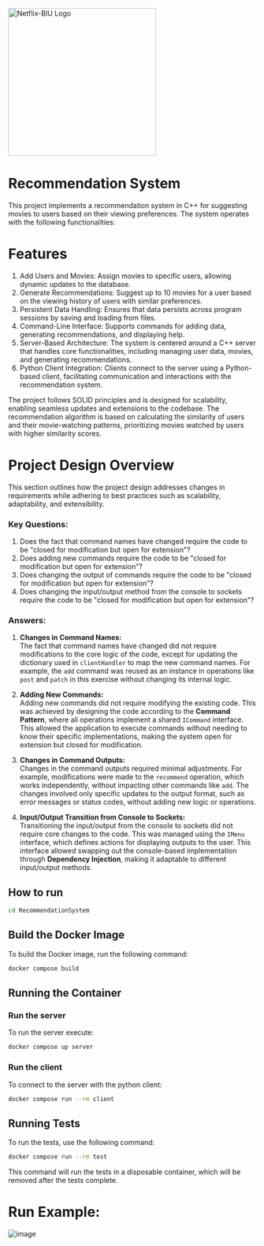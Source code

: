 <img src="https://github.com/user-attachments/assets/07f90e3a-d4d7-473c-920f-6d83e9693cc5" alt="Netflix-BIU Logo" width="300">

# Recommendation System

This project implements a recommendation system in C++ for suggesting movies to users based on their viewing preferences. The system operates with the following functionalities:

# Features
1. Add Users and Movies: Assign movies to specific users, allowing dynamic updates to the database.
2. Generate Recommendations: Suggest up to 10 movies for a user based on the viewing history of users with similar preferences.
3. Persistent Data Handling: Ensures that data persists across program sessions by saving and loading from files.
4. Command-Line Interface: Supports commands for adding data, generating recommendations, and displaying help.
5. Server-Based Architecture: The system is centered around a C++ server that handles core functionalities, including managing user data, movies, and generating recommendations.
6. Python Client Integration: Clients connect to the server using a Python-based client, facilitating communication and interactions with the recommendation system.

The project follows SOLID principles and is designed for scalability, enabling seamless updates and extensions to the codebase. The recommendation algorithm is based on calculating the similarity of users and their movie-watching patterns, prioritizing movies watched by users with higher similarity scores.


# Project Design Overview

This section outlines how the project design addresses changes in requirements while adhering to best practices such as scalability, adaptability, and extensibility.

### Key Questions:

1. Does the fact that command names have changed require the code to be "closed for modification but open for extension"?  
2. Does adding new commands require the code to be "closed for modification but open for extension"?  
3. Does changing the output of commands require the code to be "closed for modification but open for extension"?  
4. Does changing the input/output method from the console to sockets require the code to be "closed for modification but open for extension"?

### Answers:

1. **Changes in Command Names:**  
   The fact that command names have changed did not require modifications to the core logic of the code, except for updating the dictionary used in `clientHandler` to map the new command names. For example, the `add` command was reused as an instance in operations like `post` and `patch` in this exercise without changing its internal logic.

2. **Adding New Commands:**  
   Adding new commands did not require modifying the existing code. This was achieved by designing the code according to the **Command Pattern**, where all operations implement a shared `ICommand` interface. This allowed the application to execute commands without needing to know their specific implementations, making the system open for extension but closed for modification.

3. **Changes in Command Outputs:**  
   Changes in the command outputs required minimal adjustments. For example, modifications were made to the `recommend` operation, which works independently, without impacting other commands like `add`. The changes involved only specific updates to the output format, such as error messages or status codes, without adding new logic or operations.

4. **Input/Output Transition from Console to Sockets:**  
   Transitioning the input/output from the console to sockets did not require core changes to the code. This was managed using the `IMenu` interface, which defines actions for displaying outputs to the user. This interface allowed swapping out the console-based implementation through **Dependency Injection**, making it adaptable to different input/output methods.


## How to run
```bash
cd RecommendationSystem
```

## Build the Docker Image
To build the Docker image, run the following command:
```bash
docker compose build
```

## Running the Container

### Run the server
To run the server execute:
```bash
docker compose up server
```

### Run the client
To connect to the server with the python client:
```bash
docker compose run --rm client
```

## Running Tests
To run the tests, use the following command:
```bash
docker compose run --rm test
```
This command will run the tests in a disposable container, which will be removed after the tests complete.

# Run Example:
![image](https://github.com/user-attachments/assets/d06d622b-0306-45e4-ba21-6ffa834802e4)


